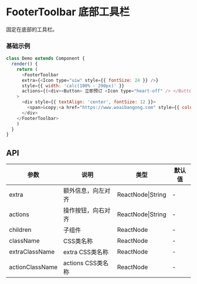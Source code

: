 FooterToolbar 底部工具栏
===

固定在底部的工具栏。


### 基础示例

<!--DemoStart--> 
```js
class Demo extends Component {
  render() {
    return (
      <FooterToolbar
      extra={<Icon type="uiw" style={{ fontSize: 24 }} />}
      style={{ width: 'calc(100% - 290px)' }}
      actions={(<div><Button> 立即预订 <Icon type="heart-off" /> </Button> <Button type="primary"  > 立即预订 <Icon type="heart-on" /> </Button></div>)}
    >
      <div style={{ textAlign: 'center', fontSize: 12 }}>
        <span>&copy;<a href="https://www.woaibangong.com" style={{ color: '#3d90f2' }}>我爱办公</a></span>&nbsp;&nbsp;&nbsp;&nbsp;<span>App下载</span>
      </div>
    </FooterToolbar>
    )
  }
}
```
<!--End-->

## API

| 参数 | 说明 | 类型 | 默认值|
|------|------|-----|------|
| extra | 额外信息，向左对齐 | ReactNode\|String | - |
| actions | 操作按钮，向右对齐 | ReactNode\|String | - |
| children | 子组件 | ReactNode | - |
| className | CSS类名称 | ReactNode | - |
| extraClassName | extra CSS类名称 | ReactNode | - |
| actionClassName | actions CSS类名称 | ReactNode | - |
